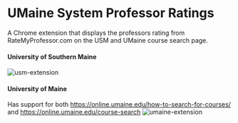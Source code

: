 # UMaine System Professor Ratings

A Chrome extension that displays the professors rating from RateMyProfessor.com on the USM and UMaine course search page. 

#### University of Southern Maine 
![usm-extension](https://user-images.githubusercontent.com/35780502/95940748-253a1980-0dad-11eb-8952-3e83c3f621e2.png)

#### University of Maine
Has support for both https://online.umaine.edu/how-to-search-for-courses/ and https://online.umaine.edu/course-search
![umaine-extension](https://user-images.githubusercontent.com/35780502/95940749-253a1980-0dad-11eb-8ac3-663abb973f27.png)
